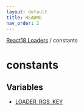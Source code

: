 ```yaml
---
layout: default
title: README
nav_order: 2
---
```


[React18 Loaders](../modules.md) / constants

# constants

## Variables

- [LOADER_RGS_KEY](variables/LOADER_RGS_KEY.md)

